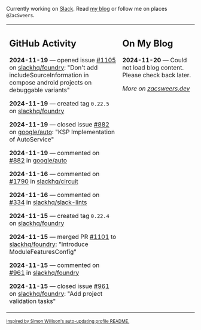 Currently working on [Slack](https://slack.com/). Read [my blog](https://zacsweers.dev/) or follow me on places `@ZacSweers`.

<table><tr><td valign="top" width="60%">

## GitHub Activity
<!-- githubActivity starts -->
**2024-11-19** — opened issue [#1105](https://github.com/slackhq/foundry/issues/1105) on [slackhq/foundry](https://github.com/slackhq/foundry): "Don't add includeSourceInformation in compose android projects on debuggable variants"

**2024-11-19** — created tag `0.22.5` on [slackhq/foundry](https://github.com/slackhq/foundry)

**2024-11-19** — closed issue [#882](https://github.com/google/auto/issues/882) on [google/auto](https://github.com/google/auto): "KSP Implementation of AutoService"

**2024-11-19** — commented on [#882](https://github.com/google/auto/issues/882#issuecomment-2485858767) in [google/auto](https://github.com/google/auto)

**2024-11-16** — commented on [#1790](https://github.com/slackhq/circuit/issues/1790#issuecomment-2480854811) in [slackhq/circuit](https://github.com/slackhq/circuit)

**2024-11-16** — commented on [#334](https://github.com/slackhq/slack-lints/issues/334#issuecomment-2480460608) in [slackhq/slack-lints](https://github.com/slackhq/slack-lints)

**2024-11-15** — created tag `0.22.4` on [slackhq/foundry](https://github.com/slackhq/foundry)

**2024-11-15** — merged PR [#1101](https://github.com/slackhq/foundry/pull/1101) to [slackhq/foundry](https://github.com/slackhq/foundry): "Introduce ModuleFeaturesConfig"

**2024-11-15** — commented on [#961](https://github.com/slackhq/foundry/issues/961#issuecomment-2479770193) in [slackhq/foundry](https://github.com/slackhq/foundry)

**2024-11-15** — closed issue [#961](https://github.com/slackhq/foundry/issues/961) on [slackhq/foundry](https://github.com/slackhq/foundry): "Add project validation tasks"
<!-- githubActivity ends -->
</td><td valign="top" width="40%">

## On My Blog
<!-- blog starts -->
**2024-11-20** — Could not load blog content. Please check back later.
<!-- blog ends -->
_More on [zacsweers.dev](https://zacsweers.dev/)_
</td></tr></table>

<sub><a href="https://simonwillison.net/2020/Jul/10/self-updating-profile-readme/">Inspired by Simon Willison's auto-updating profile README.</a></sub>